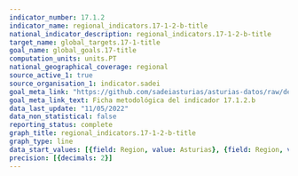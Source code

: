```yaml
---
indicator_number: 17.1.2
indicator_name: regional_indicators.17-1-2-b-title
national_indicator_description: regional_indicators.17-1-2-b-title
target_name: global_targets.17-1-title
goal_name: global_goals.17-title
computation_units: units.PT
national_geographical_coverage: regional
source_active_1: true
source_organisation_1: indicator.sadei
goal_meta_link: "https://github.com/sadeiasturias/asturias-datos/raw/develop/descargas/metodologia/17.1.2.b.pdf"
goal_meta_link_text: Ficha metodológica del indicador 17.1.2.b
data_last_update: "11/05/2022"
data_non_statistical: false
reporting_status: complete
graph_title: regional_indicators.17-1-2-b-title
graph_type: line
data_start_values: [{field: Region, value: Asturias}, {field: Region, value: España}]
precision: [{decimals: 2}]
---
```

